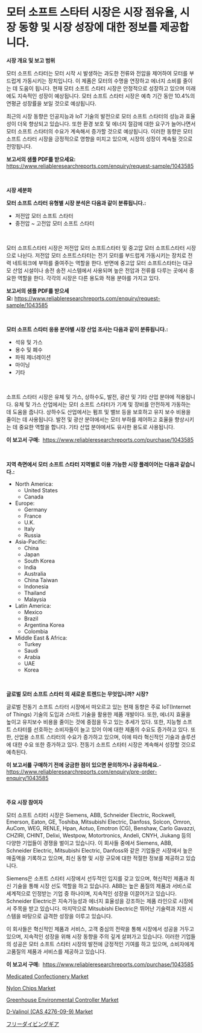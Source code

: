 <p><h1>모터 소프트 스타터 시장은 시장 점유율, 시장 동향 및 시장 성장에 대한 정보를 제공합니다.</h1></p><p><strong>시장 개요 및 보고 범위</strong></p>
<p><p>모터 소프트 스타터는 모터 시작 시 발생하는 과도한 전류와 전압을 제어하여 모터를 부드럽게 가동시키는 장치입니다. 이 제품은 모터의 수명을 연장하고 에너지 소비를 줄이는 데 도움이 됩니다. 현재 모터 소프트 스타터 시장은 안정적으로 성장하고 있으며 미래에도 지속적인 성장이 예상됩니다. 모터 소프트 스타터 시장은 예측 기간 동안 10.4%의 연평균 성장률을 보일 것으로 예상됩니다.</p><p>최근의 시장 동향은 인공지능과 IoT 기술의 발전으로 모터 소프트 스타터의 성능과 효율성이 더욱 향상되고 있습니다. 또한 환경 보호 및 에너지 절감에 대한 요구가 늘어나면서 모터 소프트 스타터의 수요가 계속해서 증가할 것으로 예상됩니다. 이러한 동향은 모터 소프트 스타터 시장을 긍정적으로 영향을 미치고 있으며, 시장의 성장이 계속될 것으로 전망됩니다.</p></p>
<p><strong>보고서의 샘플 PDF를 받으세요:</strong> <a href="https://www.reliableresearchreports.com/enquiry/request-sample/1043585">https://www.reliableresearchreports.com/enquiry/request-sample/1043585</a></p>
<p>&nbsp;</p>
<p><strong>시장 세분화</strong></p>
<p><strong>모터 소프트 스타터 유형별 시장 분석은 다음과 같이 분류됩니다.:</strong></p>
<p><ul><li>저전압 모터 소프트 스타터</li><li>중전압 ~ 고전압 모터 소프트 스타터</li></ul></p>
<p>&nbsp;</p>
<p><p>모터 소프트스타터 시장은 저전압 모터 소프트스타터 및 중고압 모터 소프트스타터 시장으로 나뉜다. 저전압 모터 소프트스타터는 전기 모터를 부드럽게 가동시키는 장치로 전력 네트워크에 부하를 줄여주는 역할을 한다. 반면에 중고압 모터 소프트스타터는 대규모 산업 시설이나 송전 송전 시스템에서 사용되며 높은 전압과 전류를 다루는 곳에서 중요한 역할을 한다. 각각의 시장은 다른 용도와 적용 분야를 가지고 있다.</p></p>
<p><strong>보고서의 샘플 PDF를 받으세요:</strong>&nbsp;<a href="https://www.reliableresearchreports.com/enquiry/request-sample/1043585">https://www.reliableresearchreports.com/enquiry/request-sample/1043585</a></p>
<p>&nbsp;</p>
<p><strong> 모터 소프트 스타터 응용 분야별 시장 산업 조사는 다음과 같이 분류됩니다.:</strong></p>
<p><ul><li>석유 및 가스</li><li>용수 및 폐수</li><li>파워 제너레이션</li><li>마이닝</li><li>기타</li></ul></p>
<p>&nbsp;</p>
<p><p>소프트 스타터 시장은 유체 및 가스, 상하수도, 발전, 광산 및 기타 산업 분야에 적용됩니다. 유체 및 가스 산업에서는 모터 소프트 스타터가 기계 및 장비를 안전하게 가동하는 데 도움을 줍니다. 상하수도 산업에서는 펌프 및 밸브 등을 보호하고 유지 보수 비용을 줄이는 데 사용됩니다. 발전 및 광산 분야에서는 모터 부하를 제어하고 효율을 향상시키는 데 중요한 역할을 합니다. 기타 산업 분야에서도 유사한 용도로 사용됩니다.</p></p>
<p><strong>이 보고서 구매:</strong>&nbsp; <a href="https://www.reliableresearchreports.com/purchase/1043585">https://www.reliableresearchreports.com/purchase/1043585</a></p>
<p>&nbsp;</p>
<p><strong>지역 측면에서 모터 소프트 스타터 지역별로 이용 가능한 시장 플레이어는 다음과 같습니다.:</strong></p>
<p><ul>
    <li>
        North America:
        <ul>
            <li>United States</li>
            <li>Canada</li>
        </ul>
    </li>
    <li>
        Europe:
        <ul>
            <li>Germany</li>
            <li>France</li>
            <li>U.K.</li>
            <li>Italy</li>
            <li>Russia</li>
        </ul>
    </li>
    <li>
        Asia-Pacific:
        <ul>
            <li>China</li>
            <li>Japan</li>
            <li>South Korea</li>
            <li>India</li>
            <li>Australia</li>
            <li>China Taiwan</li>
            <li>Indonesia</li>
            <li>Thailand</li>
            <li>Malaysia</li>
        </ul>
    </li>
    <li>
        Latin America:
        <ul>
            <li>Mexico</li>
            <li>Brazil</li>
            <li>Argentina Korea</li>
            <li>Colombia</li>
        </ul>
    </li>
    <li>
        Middle East & Africa:
        <ul>
            <li>Turkey</li>
            <li>Saudi</li>
            <li>Arabia</li>
            <li>UAE</li>
            <li>Korea</li>
        </ul>
    </li>
    </ul></p>
<p>&nbsp;</p>
<p><strong>글로벌 모터 소프트 스타터 의 새로운 트렌드는 무엇입니까? 시장?</strong></p>
<p><p>글로벌 전동기 소프트 스타터 시장에서 떠오르고 있는 현재 동향은 주로 IoT(Internet of Things) 기술의 도입과 스마트 기술을 활용한 제품 개발이다. 또한, 에너지 효율을 높이고 유지보수 비용을 줄이는 것에 중점을 두고 있는 추세가 있다. 또한, 지능형 소프트 스타터를 선호하는 소비자들이 늘고 있어 이에 대한 제품의 수요도 증가하고 있다. 또한, 산업용 소프트 스타터의 수요가 증가하고 있으며, 이에 따라 혁신적인 기술과 솔루션에 대한 수요 또한 증가하고 있다. 전동기 소프트 스타터 시장은 계속해서 성장할 것으로 예측된다.</p></p>
<p><strong>이 보고서를 구매하기 전에 궁금한 점이 있으면 문의하거나 공유하세요.</strong>- <a href="https://www.reliableresearchreports.com/enquiry/pre-order-enquiry/1043585">https://www.reliableresearchreports.com/enquiry/pre-order-enquiry/1043585</a></p>
<p>&nbsp;</p>
<p><strong>주요 시장 참여자</strong></p>
<p><p>모터 소프트 스타터 시장은 Siemens, ABB, Schneider Electric, Rockwell, Emerson, Eaton, GE, Toshiba, Mitsubishi Electric, Danfoss, Solcon, Omron, AuCom, WEG, RENLE, Hpan, Aotuo, Emotron (CG), Benshaw, Carlo Gavazzi, CHZIRI, CHINT, Delixi, Westpow, Motortronics, Andeli, CNYH, Jiukang 등의 다양한 기업들이 경쟁을 벌이고 있습니다. 이 회사들 중에서 Siemens, ABB, Schneider Electric, Mitsubishi Electric, Danfoss와 같은 기업들은 시장에서 높은 매출액을 기록하고 있으며, 최신 동향 및 시장 규모에 대한 적절한 정보를 제공하고 있습니다.</p><p>Siemens은 소프트 스타터 시장에서 선두적인 입지를 갖고 있으며, 혁신적인 제품과 최신 기술을 통해 시장 선도 역할을 하고 있습니다. ABB는 높은 품질의 제품과 서비스로 세계적으로 인정받는 기업 중 하나이며, 지속적인 성장을 이끌어가고 있습니다. Schneider Electric은 지속가능성과 에너지 효율성을 강조하는 제품 라인으로 시장에서 주목을 받고 있습니다. 마지막으로 Mitsubishi Electric은 뛰어난 기술력과 지원 시스템을 바탕으로 급격한 성장을 이루고 있습니다.</p><p>이 회사들은 혁신적인 제품과 서비스, 고객 중심의 전략을 통해 시장에서 성공을 거두고 있으며, 지속적인 성장을 위해 시장 동향을 주의 깊게 살펴가고 있습니다. 이러한 기업들의 성공은 모터 소프트 스타터 시장의 발전에 긍정적인 기여를 하고 있으며, 소비자에게 고품질의 제품과 서비스를 제공하고 있습니다.</p></p>
<p><strong>이 보고서 구매:</strong>&nbsp;&nbsp;<a href="https://www.reliableresearchreports.com/purchase/1043585">https://www.reliableresearchreports.com/purchase/1043585</a></p>
<p><p><a href="https://view.publitas.com/reportprime-1/medicated-confectionery-market-size-share-trends-analysis-report-by-material-by-type-by-end-user-by-region-and-segment-forecasts-2024-2031/">Medicated Confectionery Market</a></p><p><a href="https://issuu.com/reportprime-2/docs/nylon-chips-market-size-2030.pptx">Nylon Chips Market</a></p><p><a href="https://fearless-okapi-6c8.notion.site/Greenhouse-Environmental-Controller-Market-Analysis-and-Market-Size-Global-Industry-Overview-Marke-02863baf615c471f8ad2b229d71ffd57">Greenhouse Environmental Controller Market</a></p><p><a href="https://github.com/lylyparadise/Market-Research-Report-List-2/blob/main/d-valinol-cas-4276-09-9-market.md">D-Valinol (CAS 4276-09-9) Market</a></p><p><a href="https://github.com/joaejkdzgyljvo6/Market-Research-Report-List-1/blob/main/3139791603.md">フリーダイビングギア</a></p></p>
